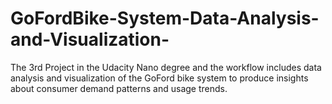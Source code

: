 # GoFordBike-System-Data-Analysis-and-Visualization-
The 3rd Project in the Udacity Nano degree and the workflow includes data analysis and visualization of the GoFord bike system to produce insights about consumer demand patterns and usage trends.
